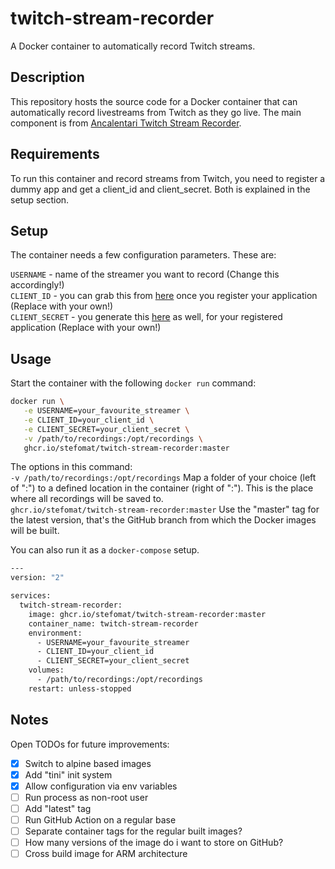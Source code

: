 # twitch-stream-recorder
A Docker container to automatically record Twitch streams.

## Description
This repository hosts the source code for a Docker container that can automatically record livestreams from Twitch as they go live.
The main component is from [Ancalentari Twitch Stream Recorder](https://github.com/ancalentari/twitch-stream-recorder).

## Requirements
To run this container and record streams from Twitch,
you need to register a dummy app and get a client_id and client_secret. Both is explained in the setup section.

## Setup
The container needs a few configuration parameters. These are:

`USERNAME`      - name of the streamer you want to record (Change this accordingly!)  
`CLIENT_ID`     - you can grab this from [here](https://dev.twitch.tv/console/apps) once you register your application (Replace with your own!)  
`CLIENT_SECRET` - you generate this [here](https://dev.twitch.tv/console/apps) as well, for your registered application (Replace with your own!)

## Usage
Start the container with the following `docker run` command:  
```bash
docker run \
   -e USERNAME=your_favourite_streamer \
   -e CLIENT_ID=your_client_id \
   -e CLIENT_SECRET=your_client_secret \
   -v /path/to/recordings:/opt/recordings \
   ghcr.io/stefomat/twitch-stream-recorder:master
```
The options in this command:  
`-v /path/to/recordings:/opt/recordings` Map a folder of your choice (left of ":") to a defined location in the container (right of ":"). This is the place where all recordings will be saved to.  
`ghcr.io/stefomat/twitch-stream-recorder:master` Use the "master" tag for the latest version, that's the GitHub branch from which the Docker images will be built.

You can also run it as a `docker-compose` setup.

```bash
---
version: "2"

services:
  twitch-stream-recorder:
    image: ghcr.io/stefomat/twitch-stream-recorder:master
    container_name: twitch-stream-recorder
    environment:
      - USERNAME=your_favourite_streamer
      - CLIENT_ID=your_client_id
      - CLIENT_SECRET=your_client_secret
    volumes:
      - /path/to/recordings:/opt/recordings
    restart: unless-stopped
```

## Notes
Open TODOs for future improvements:
- [x] Switch to alpine based images
- [x] Add "tini" init system
- [x] Allow configuration via env variables
- [ ] Run process as non-root user
- [ ] Add "latest" tag
- [ ] Run GitHub Action on a regular base
- [ ] Separate container tags for the regular built images?
- [ ] How many versions of the image do i want to store on GitHub?
- [ ] Cross build image for ARM architecture
